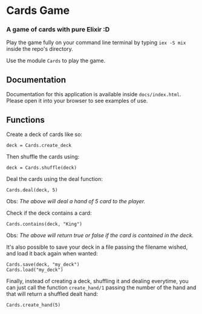 
# Cards Game
### A game of cards with pure Elixir :D
Play the game fully on your command line terminal by typing `iex -S mix` inside the repo's directory.

Use the module `Cards` to play the game.

## Documentation

Documentation for this application is available inside `docs/index.html`. Please open it into your browser to see examples of use.

## Functions

Create a deck of cards like so:
```
deck = Cards.create_deck
```

Then shuffle the cards using:
```
deck = Cards.shuffle(deck)
```

Deal the cards using the deal function:
```
Cards.deal(deck, 5)
```
 Obs: *The above will deal a hand of 5 card to the player.*
 
 Check if the deck contains a card:
 ```
Cards.contains(deck, "King")
```
Obs: *The above will return true or false if the card is contained in the deck.*

It's also possible to save your deck in a file passing the filename wished, and load it back again when wanted:
```
Cards.save(deck, "my_deck")
Cards.load("my_deck")
```

Finally, instead of creating a deck, shuffling it and dealing everytime, you can just call the function `create_hand/1` passing the number of the hand and that will return a shuffled dealt hand:
```
Cards.create_hand(5)
```